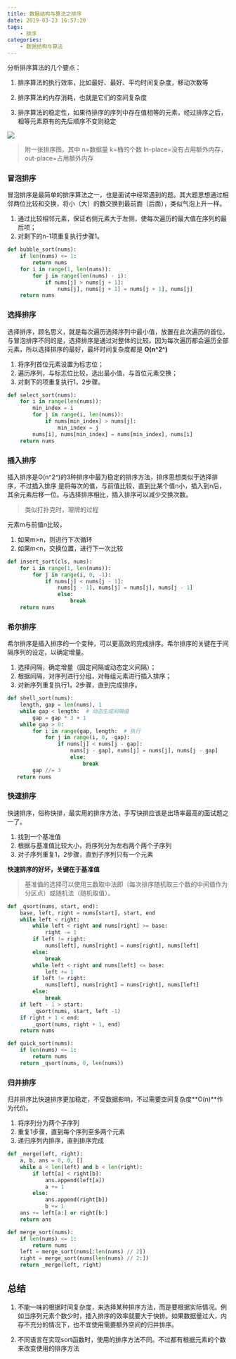 ```yaml
---
title: 数据结构与算法之排序
date: 2019-03-23 16:57:20
tags:
    - 排序
categories:
    - 数据结构与算法
---
```


分析排序算法的几个要点：

1. 排序算法的执行效率，比如最好、最好、平均时间复杂度，移动次数等

2. 排序算法的内存消耗，也就是它们的空间复杂度

3. 排序算法的稳定性，如果待排序的序列中存在值相等的元素，经过排序之后，相等元素原有的先后顺序不变则稳定

![](http://picture.wzmmmmj.com/sort.png)

> 附一张排序图，其中 n=数据量     k=桶的个数     In-place=没有占用额外内存，out-place=占用额外内存
<!-- more -->

### 冒泡排序

冒泡排序是最简单的排序算法之一，也是面试中经常遇到的题。其大题思想通过相邻两位比较和交换，将小（大）的数交换到最前面（后面），类似气泡上升一样。

1. 通过比较相邻元素，保证右侧元素大于左侧，使每次遍历的最大值在序列的最后项；
2. 对剩下的n-1项重复执行步骤1。

```python
def bubble_sort(nums):
    if len(nums) <= 1:
        return nums
    for i in range(1, len(nums)):
        for j in range(len(nums) - i):
            if nums[j] > nums[j + 1]:
                nums[j], nums[j + 1] = nums[j + 1], nums[j]
    return nums
```

### 选择排序

选择排序，顾名思义，就是每次遍历选择序列中最小值，放置在此次遍历的首位。与冒泡排序不同的是，选择排序是通过对整体的比较。因为每次遍历都会遍历全部元素，所以选择排序的最好，最坏时间复杂度都是 **O(n^2^)**

1. 将序列首位元素设置为标志位；
2. 遍历序列，与标志位比较，选出最小值，与首位元素交换；
3. 对剩下的项重复执行1，2步骤。

```python
def select_sort(nums):
    for i in range(len(nums)):
        min_index = i
        for j in range(i, len(nums)):
            if nums[min_index] > nums[j]:
                min_index = j
        nums[i], nums[min_index] = nums[min_index], nums[i]
    return nums
```

### 插入排序

插入排序是O(n^2^)的3种排序中最为稳定的排序方法，排序思想类似于选择排序，不过插入排序 是将每次的值，与前值比较，直到比某个值n小，插入到n后，其余元素后移一位。与选择排序相比，插入排序可以减少交换次数。

> 类似打扑克时，理牌的过程

元素m与前值n比较，

1. 如果m>n，则进行下次循环
2. 如果m<n，交换位置，进行下一次比较

```python
def insert_sort(cls, nums):
    for i in range(1, len(nums)):
        for j in range(i, 0, -1):
            if nums[j] < nums[j - 1]:
                nums[j - 1], nums[j] = nums[j], nums[j - 1]
                else:
                    break
    return nums
```

### 希尔排序

希尔排序是插入排序的一个变种，可以更高效的完成排序。希尔排序的关键在于间隔序列的设定，以确定增量。

1. 选择间隔，确定增量（固定间隔或动态定义间隔）；
2. 根据间隔，对序列进行分组，对每组元素进行插入排序；
3. 对新序列重复执行1，2步骤，直到完成排序。

```python
def shell_sort(nums):
    length, gap = len(nums), 1
    while gap < length:  # 动态生成间隔值
        gap = gap * 3 + 1
    while gap > 0:
        for i in range(gap, length:  # 执行
            for j in range(i, 0, -gap):
                if nums[j] < nums[j - gap]:
                    nums[j - gap], nums[j] = nums[j], nums[j - gap]
                    else:
                        break
        gap //= 3
   return nums
```

### 快速排序

快速排序，俗称快排，最实用的排序方法，手写快排应该是出场率最高的面试题之一了。

1. 找到一个基准值
2. 根据与基准值比较大小，将序列分为左右两个两个子序列
3. 对子序列重复1，2步骤，直到子序列只有一个元素

**快速排序的好坏，关键在于基准值**

> 基准值的选择可以使用三数取中法即（每次排序随机取三个数的中间值作为分区点）或随机法（随机取值）。

```python
def _qsort(nums, start, end):
    base, left, right = nums[start], start, end
    while left < right:
        while left < right and nums[right] >= base:
            right -= 1
        if left != right:
            nums[left], nums[right] = nums[right], nums[left]
        else:
            break
        while left < right and nums[left] <= base:
            left += 1
        if left != right:
            nums[left], nums[right] = nums[right], nums[left]
        else:
            break
    if left - 1 > start:
        _qsort(nums, start, left -1)
    if right + 1 < end:
        _qsort(nums, right + 1, end)
    return nums

def quick_sort(nums):
    if len(nums) <= 1:
        return nums
    return _qsort(nums, 0, len(nums))
```

### 归并排序

归并排序比快速排序更加稳定，不受数据影响，不过需要空间复杂度**O(n)**作为代价。

1. 将序列分为两个子序列
2. 重复1步骤，直到每个序列至多两个元素
3. 递归序列内排序，直到排序完成

```python
def _merge(left, right):
    a, b, ans = 0, 0, []
    while a < len(left) and b < len(right):
        if left[a] < right[b]:
            ans.append(left[a])
            a += 1
        else:
            ans.append(right[b])
            b += 1
    ans += left[a:] or right[b:]
    return ans

def merge_sort(nums):
    if len(nums) <= 1:
        return nums
    left = merge_sort(nums[:len(nums) // 2])
    right = merge_sort(nums[len(nums) // 2:])
    return _merge(left, right)
```

## 总结

1. 不能一味的根据时间复杂度，来选择某种排序方法，而是要根据实际情况。例如当序列元素个数少时，插入排序的效率就要大于快排。如果数据量过大，内存不充分的情况下，也不宜使用需要额外空间的归并排序。

2. 不同语言在实现sort函数时，使用的排序方法不同。不过都有根据元素的个数来改变使用的排序方法
